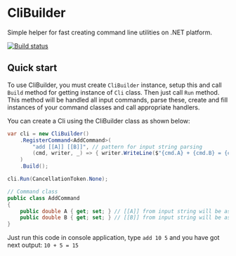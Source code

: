 # CliBuilder
Simple helper for fast creating command line utilities on .NET platform.

[![Build status](https://github.com/nsinitsyn/CliBuilder/actions/workflows/dotnet.yml/badge.svg?branch=master)](https://github.com/nsinitsyn/CliBuilder/actions/workflows/dotnet.yml)

## Quick start

To use CliBuilder, you must create `CliBuilder` instance, setup this and call `Build` method for getting instance of `Cli` class. Then just call `Run` method. This method will be handled all input commands, parse these, create and fill instances of your command classes and call appropriate handlers.

You can create a Cli using the CliBuilder class as shown below:

<!-- snippet: quick-start -->
```cs
var cli = new CliBuilder()
    .RegisterCommand<AddCommand>(
        "add [[A]] [[B]]", // pattern for input string parsing
        (cmd, writer, _) => { writer.WriteLine($"{cmd.A} + {cmd.B} = {cmd.A + cmd.B}"); } // command handler
    )
    .Build();

cli.Run(CancellationToken.None);

// Command class
public class AddCommand
{
    public double A { get; set; } // [[A]] from input string will be assigned to A property
    public double B { get; set; } // [[B]] from input string will be assigned to B property
}
```
<!-- endSnippet -->

Just run this code in console application, type `add 10 5` and you have got next output: `10 + 5 = 15`